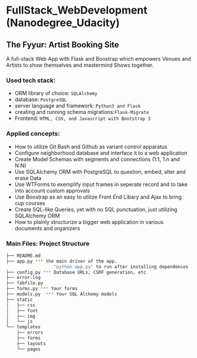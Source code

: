 # FullStack_WebDevelopment (Nanodegree_Udacity)       

## The Fyyur: Artist Booking Site
A full-stack Web App with Flask and Boostrap which empowers Venues and Artists to show themselves and mastermind Shows together.

### Used tech stack:

* ORM library of choice:                 `SQLAlchemy`
* database:                              `PostgreSQL`
* server language and framework:         `Python3 and Flask`
* creating and running schema migrations:`Flask-Migrate`
* Frontend:                              `HTML, CSS, and Javascript with Bootstrap 3` 

### Applied concepts:

* How to utilize Git Bash and Github as variant control apparatus 
* Configure neighborhood database and interface it to a web application 
* Create Model Schemas with segments and connections (1:1, 1:n and N:N) 
* Use SQLAlchemy ORM with PostgreSQL to question, embed, alter and erase Data 
* Use WTForms to exemplify input frames in seperate record and to take into account custom approvals 
* Use Boostrap as an easy to utilize Front End Libary and Ajax to bring cup courses 
* Create SQL-like Queries, yet with no SQL punctuation, just utilizing SQLAlchemy ORM 
* How to plainly structurize a bigger web application in various documents and organizers

### Main Files: Project Structure

  ```sh
  ├── README.md
  ├── app.py *** the main driver of the app. 
                    "python app.py" to run after installing dependences
  ├── config.py *** Database URLs, CSRF generation, etc
  ├── error.log
  ├── fabfile.py
  ├── forms.py *** Your forms
  ├── models.py  *** Your SQL Alchemy models
  ├── static
  │   ├── css 
  │   ├── font
  │   ├── img
  │   └── js
  └── templates
      ├── errors
      ├── forms
      ├── layouts
      └── pages
  ```
